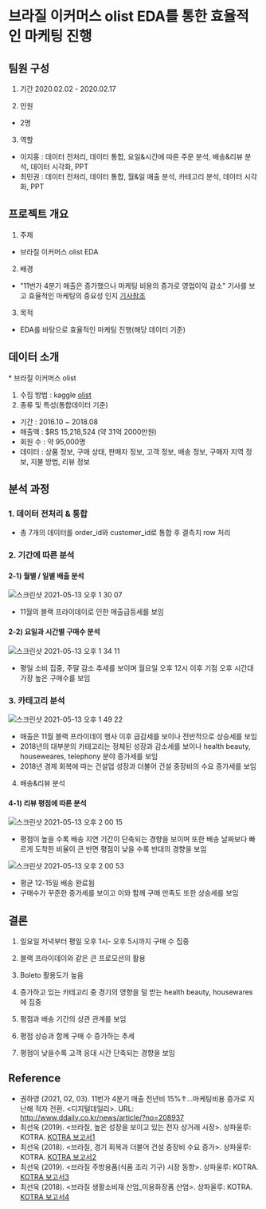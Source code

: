 브라질 이커머스 olist EDA를 통한 효율적인 마케팅 진행
===========

팀원 구성
----------
1. 기간 
2020.02.02 - 2020.02.17

2. 인원
- 2명

3. 역할
- 이지홍 : 데이터 전처리, 데이터 통합, 요일&시간에 따른 주문 분석, 배송&리뷰 분석, 데이터 시각화, PPT
- 최민권 : 데이터 전처리, 데이터 통합, 월&일 매출 분석, 카테고리 분석, 데이터 시각화, PPT

프로젝트 개요
----------
1. 주제 
- 브라질 이커머스 olist EDA
2. 배경
- "11번가 4분기 매출은 증가했으나 마케팅 비용의 증가로 영업이익 감소" 기사를 보고 효율적인 마케팅의 중요성 인지 [기사참조](http://www.ddaily.co.kr/news/article/?no=208937)
3. 목적
- EDA를 바탕으로 효율적인 마케팅 진행(해당 데이터 기준)


데이터 소개
---------
\* 브라질 이커머스 olist
1. 수집 방법 : kaggle [olist](https://www.kaggle.com/olistbr/brazilian-ecommerce)
2. 종류 및 특성(통합데이터 기준)

- 기간 : 2016.10 ~ 2018.08
- 매출액 : $RS 15,218,524 (약 31억 2000만원)
- 회원 수 : 약 95,000명
- 데이터 : 상품 정보, 구매 상태, 판매자 정보, 고객 정보, 배송 정보, 구매자 지역 정보, 지불 방법, 리뷰 정보

분석 과정 
--------

### 1. 데이터 전처리 & 통합
- 총 7개의 데이터를 order_id와 customer_id로 통합 후 결측치 row 처리



### 2. 기간에 따른 분석 

#### 2-1) 월별 / 일별 배출 분석
![스크린샷 2021-05-13 오후 1 30 07](https://user-images.githubusercontent.com/78460413/118077627-710a7b00-b3ef-11eb-9c58-2d786f267698.png)
- 11월의 블랙 프라이데이로 인한 매출급등세를 보임


#### 2-2) 요일과 시간별 구매수 분석
![스크린샷 2021-05-13 오후 1 34 11](https://user-images.githubusercontent.com/78460413/118077999-335a2200-b3f0-11eb-9b30-7429d2ba5fb4.png)
- 평일 소비 집중, 주말 감소 추세를 보이며 월요일 오후 12시 이후 기점 오후 시간대 가장 높은 구매수를 보임



### 3. 카테고리 분석
![스크린샷 2021-05-13 오후 1 49 22](https://user-images.githubusercontent.com/78460413/118080110-7d450700-b3f4-11eb-89c4-d7c65332a592.png)
- 매출은 11월 블랙 프라이데이 행사 이후 급감세를 보이나 전반적으로 상승세를 보임
- 2018년의 대부분의 카테고리는 정체된 성장과 감소세를 보이나 health beauty, houseweares, telephony 분야 증가세를 보임
- 2018년 경제 회복에 따는 건설업 성장과 더불어 건설 중장비의 수요 증가세를 보임

4. 배송&리뷰 분석

#### 4-1) 리뷰 평점에 따른 분석
![스크린샷 2021-05-13 오후 2 00 15](https://user-images.githubusercontent.com/78460413/118079661-8c778500-b3f3-11eb-890f-8eaed305eabd.png)
- 평점이 높을 수록 배송 지연 기간이 단축되는 경향을 보이며 또한 배송 날짜보다 빠르게 도착한 비율이 큰 반면 평점이 낮을 수록 반대의 경향을 보임

![스크린샷 2021-05-13 오후 2 00 53](https://user-images.githubusercontent.com/78460413/118079727-a31ddc00-b3f3-11eb-8163-99c9fc74bd3b.png)
- 평균 12-15일 배송 완료됨
- 구매수가 꾸준한 증가세를 보이고 이와 함께 구매 만족도 또한 상승세를 보임



결론 
--------

1. 일요일 저녁부터 평일 오후 1시- 오후 5시까지 구매 수 집중

2. 블랙 프라이데이와 같은 큰 프로모션의 활용

3. Boleto 활용도가 높음

4. 증가하고 있는 카테고리 중 경기의 영향을 덜 받는 health beauty, housewares 에 집중 

5. 평점과 배송 기간의 상관 관계를 보임

6. 평점 상승과 함께 구매 수 증가하는 추세

7. 평점이 낮을수록 고객 응대 시간 단축되는 경향을 보임



Reference
---------
- 권하영 (2021, 02, 03). 11번가 4분기 매출 전년비 15%↑…마케팅비용 증가로 지난해 적자 전환. <디지털데일리>. URL: http://www.ddaily.co.kr/news/article/?no=208937
- 최선욱 (2019). <브라질, 높은 성장을 보이고 있는 전자 상거래 시장>. 상파울루: KOTRA. [KOTRA 보고서1](https://news.kotra.or.kr/user/globalAllBbs/kotranews/album/781/globalBbsDataAllView.do?dataIdx=178787&column=&search=&searchAreaCd=&searchNationCd=&searchTradeCd=&searchStartDate=&searchEndDate=&searchCategoryIdxs=&searchIndustryCateIdx=&searchItemNam)
- 최선욱 (2018). <브라질, 경기 회복과 더불어 건설 중장비 수요 증가>. 상파울루: KOTRA. [KOTRA 보고서2](https://news.kotra.or.kr/user/globalBbs/kotranews/782/globalBbsDataView.do?setIdx=243&dataIdx=171562)
- 최선욱 (2019). <브라질 주방용품(식품 조리 기구) 시장 동향>. 상파울루: KOTRA. [KOTRA 보고서3](https://news.kotra.or.kr/user/globalAllBbs/kotranews/album/2/globalBbsDataAllView.do?dataIdx=177841&searchNationCd=101048)
- 최선욱 (2018). <브라질 생활소비재 산업_미용화장품 산업>. 상파울루: KOTRA. [KOTRA 보고서4](https://news.kotra.or.kr/user/globalBbs/kotranews/784/globalBbsDataView.do?setIdx=403&dataIdx=173141)


